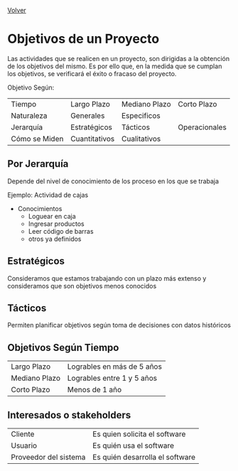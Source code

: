 [Volver](../README.md)
# Objetivos de un Proyecto
Las actividades  que se realicen en un proyecto, son dirigidas a la obtención de los objetivos del mismo. Es por ello que, en la medida que se cumplan los objetivos, se verificará el éxito o fracaso del proyecto.

Objetivo Según:

|||||
|--|--|--|--|
|Tiempo|Largo Plazo|Mediano Plazo|Corto Plazo|
|Naturaleza|Generales|Especificos||
|Jerarquía|Estratégicos|Tácticos|Operacionales|
|Cómo se Miden|Cuantitativos|Cualitativos||

## Por Jerarquía
Depende del nivel de conocimiento de los proceso en los que se trabaja

Ejemplo: Actividad de cajas

- Conocimientos
    - Loguear en caja
    - Ingresar productos
    - Leer código de barras 
    - otros ya definidos

## Estratégicos
Consideramos que estamos trabajando con un plazo más extenso y consideramos que son objetivos menos conocidos

## Tácticos
Permiten planificar objetivos según toma de decisiones con datos históricos

## Objetivos Según Tiempo
|||
|--|--|
|Largo Plazo| Logrables en más de 5 años|
|Mediano Plazo|Logrables entre 1 y 5 años|
|Corto Plazo|Menos de 1 año|

## Interesados o stakeholders
|||
|--|--|
|Cliente|Es quien solicita el software|
|Usuario|Es quién usa el software|
|Proveedor del sistema|Es quién desarrolla el software|

